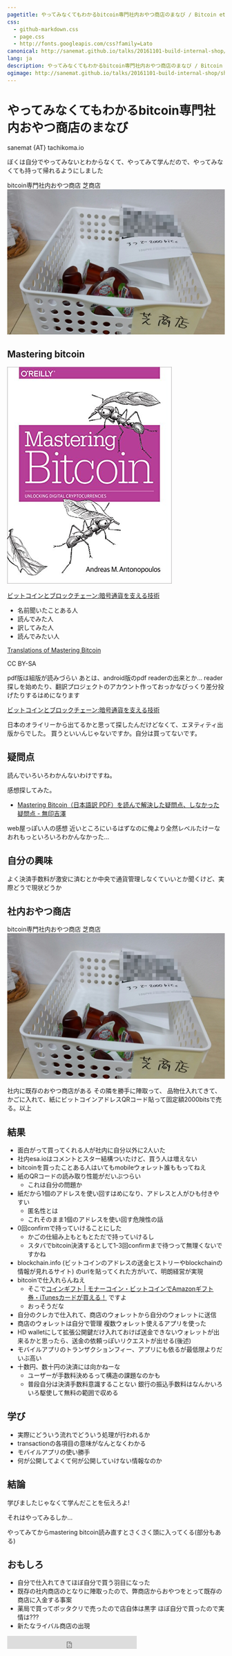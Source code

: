 ```yaml
---
pagetitle: やってみなくてもわかるbitcoin専門社内おやつ商店のまなび / Bitcoin etc #2
css:
  - github-markdown.css
  - page.css
  - http://fonts.googleapis.com/css?family=Lato
canonical: http://sanemat.github.io/talks/20161101-build-internal-shop/
lang: ja
description: やってみなくてもわかるbitcoin専門社内おやつ商店のまなび / Bitcoin etc #2
ogimage: http://sanemat.github.io/talks/20161101-build-internal-shop/shiba-shop.jpg
---
```

<script type="text/javascript">
  window.analytics=window.analytics||[],window.analytics.methods=["identify","group","track","page","pageview","alias","ready","on","once","off","trackLink","trackForm","trackClick","trackSubmit"],window.analytics.factory=function(t){return function(){var a=Array.prototype.slice.call(arguments);return a.unshift(t),window.analytics.push(a),window.analytics}};for(var i=0;i<window.analytics.methods.length;i++){var key=window.analytics.methods[i];window.analytics[key]=window.analytics.factory(key)}window.analytics.load=function(t){if(!document.getElementById("analytics-js")){var a=document.createElement("script");a.type="text/javascript",a.id="analytics-js",a.async=!0,a.src=("https:"===document.location.protocol?"https://":"http://")+"cdn.segment.io/analytics.js/v1/"+t+"/analytics.min.js";var n=document.getElementsByTagName("script")[0];n.parentNode.insertBefore(a,n)}},window.analytics.SNIPPET_VERSION="2.0.9",
  window.analytics.load("ig7q6np7c1");
  window.analytics.page();
</script>

# やってみなくてもわかるbitcoin専門社内おやつ商店のまなび

sanemat {AT} tachikoma.io

ぼくは自分でやってみないとわからなくて、やってみて学んだので、やってみなくても持って帰れるようにしました


bitcoin専門社内おやつ商店 芝商店
![shiba-shop](./shiba-shop.jpg)

## Mastering bitcoin

[![mastering-bitcoin](./mastering-bitcoin.jpg)](https://www.bitcoinbook.info/translations-of-mastering-bitcoin/)

[ビットコインとブロックチェーン:暗号通貨を支える技術](https://www.amazon.co.jp/dp/4757103670)

- 名前聞いたことある人
- 読んでみた人
- 訳してみた人
- 読んでみたい人

[Translations of Mastering Bitcoin](https://www.bitcoinbook.info/translations-of-mastering-bitcoin/)

CC BY-SA

pdf版は組版が読みづらい あとは、android版のpdf readerの出来とか…
reader探しを始めたり、翻訳プロジェクトのアカウント作っておっかなびっくり差分投げたりするはめになります

[ビットコインとブロックチェーン:暗号通貨を支える技術](https://www.amazon.co.jp/dp/4757103670)

日本のオライリーから出てるかと思って探したんだけどなくて、エヌティティ出版からでした。
買うといいんじゃないですか。自分は買ってないです。

## 疑問点

読んでいろいろわかんないわけですね。

感想探してみた。

- [Mastering Bitcoin（日本語訳 PDF）を読んで解決した疑問点、しなかった疑問点 - 無印吉澤](http://muziyoshiz.hatenablog.com/entry/2016/02/25/011117)

web屋っぽい人の感想 近いところにいるはずなのに俺より全然レベルたけーな おれもっといろいろわかんなかった…


## 自分の興味

よく決済手数料が激安に済むとか中央で通貨管理しなくていいとか聞くけど、実際どうで現状どうか

## 社内おやつ商店

bitcoin専門社内おやつ商店 芝商店
![internal-shop](./shiba-shop.jpg)

社内に既存のおやつ商店がある
その隣を勝手に陣取って、
品物仕入れてきて、かごに入れて、紙にビットコインアドレスQRコード貼って固定額2000bitsで売る。以上


## 結果

- 面白がって買ってくれる人が社内に自分以外に2人いた
- 社内esa.ioはコメントとスター結構ついたけど、買う人は増えない
- bitcoinを買ったことある人はいてもmobileウォレット誰ももってねえ
- 紙のQRコードの読み取り性能がだいぶつらい
    - これは自分の問題か
- 紙だから1個のアドレスを使い回すはめになり、アドレスと人がひも付きやすい
    - 匿名性とは
    - これそのまま1個のアドレスを使い回す危険性の話
- 0回confirmで持っていけることにした
    - かごの仕組み上もともとただで持っていけるし
    - スタバでbitcoin決済するとして1-3回confirmまで待つって無理くないですかね
- blockchain.info (ビットコインのアドレスの送金ヒストリーやblockchainの情報が見れるサイト) のurlを貼ってくれた方がいて、明朗経営が実現
- bitcoinで仕入れらんねえ
    - そこで[コインギフト | モナーコイン・ビットコインでAmazonギフト券・iTunesカードが買える！](https://coingift.jp/) ですよ
    - おっそうだな
- 自分のクレカで仕入れて、商店のウォレットから自分のウォレットに送信
- 商店のウォレットは自分で管理 複数ウォレット使えるアプリを使った
- HD walletにして拡張公開鍵だけ入れておけば送金できないウォレットが出来るかと思ったら、送金の依頼っぽいリクエストが出せる(後述)
- モバイルアプリのトランザクションフィー、アプリにも依るが最低限よりだいぶ高い
- 十数円、数十円の決済には向かねーな
    - ユーザーが手数料決めるって構造の課題なのかも
    - 普段自分は決済手数料意識することない 銀行の振込手数料はなんかいろいろ駆使して無料の範囲で収める

## 学び

- 実際にどういう流れでどういう処理が行われるか
- transactionの各項目の意味がなんとなくわかる
- モバイルアプリの使い勝手
- 何が公開してよくて何が公開していけない情報なのか

## 結論

学びましたじゃなくて学んだことを伝えろよ!

それはやってみるしか…

やってみてからmastering bitcoin読み直すとさくさく頭に入ってくる(部分もある)

## おもしろ

- 自分で仕入れてきてほぼ自分で買う羽目になった
- 既存の社内商店のとなりに陣取ったので、弊商店からおやつをとって既存の商店に入金する事案
- 薬局で買ってボッタクリで売ったので店自体は黒字 ほぼ自分で買ったので実情は???
- 新たなライバル商店の出現


<iframe src="http://expando.github.io/add/?u=http%3A%2F%2Fsanemat.github.io%2Ftalks%2F20161101-build-internal-shop%2F&t=%82%E2%82%C1%82%C4%82%DD%82%C8%82%AD%82%C4%82%E0%82%ED%82%A9%82%E9bitcoin%90%EA%96%E5%8E%D0%93%E0%82%A8%82%E2%82%C2%8F%A4%93X%82%CC%82%DC%82%C8%82%D1%20%2F%20Bitcoin%20etc%20%232" frameborder=0 frametransparency=1 scrolling=no height=30 width=300>
</iframe>
